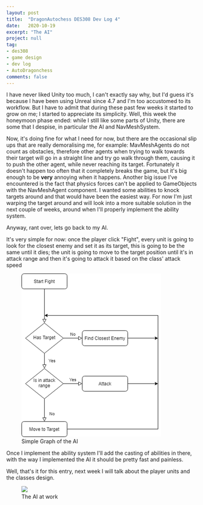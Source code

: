 ```yaml
---
layout: post
title:  "DragonAutochess DES308 Dev Log 4"
date:   2020-10-19
excerpt: "The AI"
project: null
tag:
- des308
- game design
- dev log
- AutoDragonchess
comments: false
---
```


I have never liked Unity too much, I can't exactly say why, but I'd guess it's because I have been using Unreal since 4.7 and I'm too accustomed to its workflow.
But I have to admit that during these past few weeks it started to grow on me; I started to appreciate its simplicity.
Well, this week the honeymoon phase ended: while I still like some parts of Unity, there are some that I despise, in particular the AI and NavMeshSystem.

Now, it's doing fine for what I need for now, but there are the occasional slip ups that are really demoralising me, for example: MavMeshAgents do not count as obstacles, therefore other agents when trying to walk towards their target will go in a straight line and try go walk through them, causing it to push the other agent, while never reaching its target. Fortunately it doesn't happen too often that it completely breaks the game, but it's big enough to be __very__ annoying when it happens. Another big issue I've encountered is the fact that physics forces can't be applied to GameObjects with the NavMeshAgent component. I wanted some abilities to knock targets around and that would have been the easiest way. For now I'm just warping the target around and will look into a more suitable solution in the next couple of weeks, around when I'll properly implement the ability system.

Anyway, rant over, lets go back to my AI. 

It's very simple for now: once the player click "Fight", every unit is going to look for the closest enemy and set it as its target, this is going to be the same until it dies; the unit is going to move to the target position until it's in attack range and then it's going to attack it based on the class' attack speed

<figure>
 <a href="/assets/img/ai-graph.png"><img src="/assets/img/ai-graph.png"></a>
    <figcaption>Simple Graph of the AI</figcaption>
</figure>

Once I implement the ability system I'll add the casting of abilities in there, with the way I implemented the AI it should be pretty fast and painless.

Well, that's it for this entry, next week I will talk about the player units and the classes design.

<figure>
 <a href="https://i.gyazo.com/0fec2f5d11a8a000c17313536c24ca17.gif"><img src="https://i.gyazo.com/0fec2f5d11a8a000c17313536c24ca17.gif"></a>
    <figcaption>The AI at work</figcaption>
</figure>